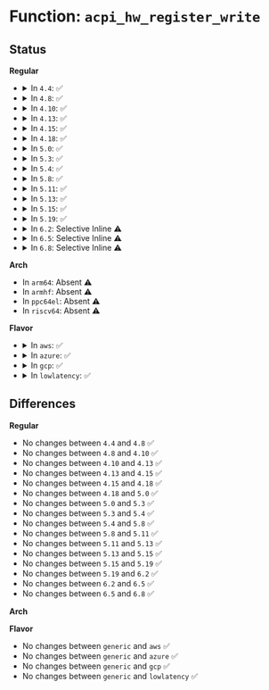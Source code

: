 # Function: <code>acpi_hw_register_write</code>

## Status
<b>Regular</b>
<ul>
<li>
<details>
<summary>In <code>4.4</code>: ✅</summary>

```c
acpi_status acpi_hw_register_write(u32 register_id, u32 value);
```

**Collision:** Unique Global

**Inline:** No

**Transformation:** False

**Instances:**

```
In drivers/acpi/acpica/hwregs.c (ffffffff8149ae17)
Location: drivers/acpi/acpica/hwregs.c:462
Inline: False
Direct callers:
  - drivers/acpi/acpica/hwregs.c:acpi_hw_clear_acpi_status
  - drivers/acpi/acpica/hwsleep.c:acpi_hw_legacy_sleep
  - drivers/acpi/acpica/hwxface.c:acpi_write_bit_register
```
**Symbols:**

```
ffffffff8149ae17-ffffffff8149af3a: acpi_hw_register_write (STB_GLOBAL)
```
</details>
</li>
<li>
<details>
<summary>In <code>4.8</code>: ✅</summary>

```c
acpi_status acpi_hw_register_write(u32 register_id, u32 value);
```

**Collision:** Unique Global

**Inline:** No

**Transformation:** False

**Instances:**

```
In drivers/acpi/acpica/hwregs.c (ffffffff814e9e71)
Location: drivers/acpi/acpica/hwregs.c:556
Inline: False
Direct callers:
  - drivers/acpi/acpica/hwregs.c:acpi_hw_clear_acpi_status
  - drivers/acpi/acpica/hwsleep.c:acpi_hw_legacy_sleep
  - drivers/acpi/acpica/hwxface.c:acpi_write_bit_register
```
**Symbols:**

```
ffffffff814e9e71-ffffffff814e9f94: acpi_hw_register_write (STB_GLOBAL)
```
</details>
</li>
<li>
<details>
<summary>In <code>4.10</code>: ✅</summary>

```c
acpi_status acpi_hw_register_write(u32 register_id, u32 value);
```

**Collision:** Unique Global

**Inline:** No

**Transformation:** False

**Instances:**

```
In drivers/acpi/acpica/hwregs.c (ffffffff8150c6f9)
Location: drivers/acpi/acpica/hwregs.c:556
Inline: False
Direct callers:
  - drivers/acpi/acpica/hwregs.c:acpi_hw_clear_acpi_status
  - drivers/acpi/acpica/hwsleep.c:acpi_hw_legacy_sleep
  - drivers/acpi/acpica/hwxface.c:acpi_write_bit_register
```
**Symbols:**

```
ffffffff8150c6f9-ffffffff8150c81c: acpi_hw_register_write (STB_GLOBAL)
```
</details>
</li>
<li>
<details>
<summary>In <code>4.13</code>: ✅</summary>

```c
acpi_status acpi_hw_register_write(u32 register_id, u32 value);
```

**Collision:** Unique Global

**Inline:** No

**Transformation:** False

**Instances:**

```
In drivers/acpi/acpica/hwregs.c (ffffffff8151cdcf)
Location: drivers/acpi/acpica/hwregs.c:621
Inline: False
Direct callers:
  - drivers/acpi/acpica/hwregs.c:acpi_hw_clear_acpi_status
  - drivers/acpi/acpica/hwsleep.c:acpi_hw_legacy_sleep
  - drivers/acpi/acpica/hwxface.c:acpi_write_bit_register
```
**Symbols:**

```
ffffffff8151cdcf-ffffffff8151cef2: acpi_hw_register_write (STB_GLOBAL)
```
</details>
</li>
<li>
<details>
<summary>In <code>4.15</code>: ✅</summary>

```c
acpi_status acpi_hw_register_write(u32 register_id, u32 value);
```

**Collision:** Unique Global

**Inline:** No

**Transformation:** False

**Instances:**

```
In drivers/acpi/acpica/hwregs.c (ffffffff8156d5ca)
Location: drivers/acpi/acpica/hwregs.c:622
Inline: False
Direct callers:
  - drivers/acpi/acpica/hwregs.c:acpi_hw_clear_acpi_status
  - drivers/acpi/acpica/hwsleep.c:acpi_hw_legacy_sleep
  - drivers/acpi/acpica/hwxface.c:acpi_write_bit_register
```
**Symbols:**

```
ffffffff8156d5ca-ffffffff8156d74a: acpi_hw_register_write (STB_GLOBAL)
```
</details>
</li>
<li>
<details>
<summary>In <code>4.18</code>: ✅</summary>

```c
acpi_status acpi_hw_register_write(u32 register_id, u32 value);
```

**Collision:** Unique Global

**Inline:** No

**Transformation:** False

**Instances:**

```
In drivers/acpi/acpica/hwregs.c (ffffffff815a4218)
Location: drivers/acpi/acpica/hwregs.c:591
Inline: False
Direct callers:
  - drivers/acpi/acpica/hwregs.c:acpi_hw_clear_acpi_status
  - drivers/acpi/acpica/hwsleep.c:acpi_hw_legacy_sleep
  - drivers/acpi/acpica/hwxface.c:acpi_write_bit_register
```
**Symbols:**

```
ffffffff815a4218-ffffffff815a4398: acpi_hw_register_write (STB_GLOBAL)
```
</details>
</li>
<li>
<details>
<summary>In <code>5.0</code>: ✅</summary>

```c
acpi_status acpi_hw_register_write(u32 register_id, u32 value);
```

**Collision:** Unique Global

**Inline:** No

**Transformation:** False

**Instances:**

```
In drivers/acpi/acpica/hwregs.c (ffffffff815bcbba)
Location: drivers/acpi/acpica/hwregs.c:591
Inline: False
Direct callers:
  - drivers/acpi/acpica/hwregs.c:acpi_hw_clear_acpi_status
  - drivers/acpi/acpica/hwsleep.c:acpi_hw_legacy_sleep
  - drivers/acpi/acpica/hwxface.c:acpi_write_bit_register
```
**Symbols:**

```
ffffffff815bcbba-ffffffff815bcd52: acpi_hw_register_write (STB_GLOBAL)
```
</details>
</li>
<li>
<details>
<summary>In <code>5.3</code>: ✅</summary>

```c
acpi_status acpi_hw_register_write(u32 register_id, u32 value);
```

**Collision:** Unique Global

**Inline:** No

**Transformation:** False

**Instances:**

```
In drivers/acpi/acpica/hwregs.c (ffffffff815ee7bb)
Location: drivers/acpi/acpica/hwregs.c:591
Inline: False
Direct callers:
  - drivers/acpi/acpica/hwregs.c:acpi_hw_clear_acpi_status
  - drivers/acpi/acpica/hwsleep.c:acpi_hw_legacy_sleep
  - drivers/acpi/acpica/hwxface.c:acpi_write_bit_register
```
**Symbols:**

```
ffffffff815ee7bb-ffffffff815ee955: acpi_hw_register_write (STB_GLOBAL)
```
</details>
</li>
<li>
<details>
<summary>In <code>5.4</code>: ✅</summary>

```c
acpi_status acpi_hw_register_write(u32 register_id, u32 value);
```

**Collision:** Unique Global

**Inline:** No

**Transformation:** False

**Instances:**

```
In drivers/acpi/acpica/hwregs.c (ffffffff8160fc49)
Location: drivers/acpi/acpica/hwregs.c:591
Inline: False
Direct callers:
  - drivers/acpi/acpica/hwregs.c:acpi_hw_clear_acpi_status
  - drivers/acpi/acpica/hwsleep.c:acpi_hw_legacy_sleep
  - drivers/acpi/acpica/hwxface.c:acpi_write_bit_register
```
**Symbols:**

```
ffffffff8160fc49-ffffffff8160fde3: acpi_hw_register_write (STB_GLOBAL)
```
</details>
</li>
<li>
<details>
<summary>In <code>5.8</code>: ✅</summary>

```c
acpi_status acpi_hw_register_write(u32 register_id, u32 value);
```

**Collision:** Unique Global

**Inline:** No

**Transformation:** False

**Instances:**

```
In drivers/acpi/acpica/hwregs.c (ffffffff816bc037)
Location: drivers/acpi/acpica/hwregs.c:591
Inline: False
Direct callers:
  - drivers/acpi/acpica/hwregs.c:acpi_hw_clear_acpi_status
  - drivers/acpi/acpica/hwsleep.c:acpi_hw_legacy_sleep
  - drivers/acpi/acpica/hwxface.c:acpi_write_bit_register
```
**Symbols:**

```
ffffffff816bc037-ffffffff816bc1d1: acpi_hw_register_write (STB_GLOBAL)
```
</details>
</li>
<li>
<details>
<summary>In <code>5.11</code>: ✅</summary>

```c
acpi_status acpi_hw_register_write(u32 register_id, u32 value);
```

**Collision:** Unique Global

**Inline:** No

**Transformation:** False

**Instances:**

```
In drivers/acpi/acpica/hwregs.c (ffffffff816d9b45)
Location: drivers/acpi/acpica/hwregs.c:591
Inline: False
Direct callers:
  - drivers/acpi/acpica/hwregs.c:acpi_hw_clear_acpi_status
  - drivers/acpi/acpica/hwsleep.c:acpi_hw_legacy_sleep
  - drivers/acpi/acpica/hwxface.c:acpi_write_bit_register
```
**Symbols:**

```
ffffffff816d9b45-ffffffff816d9cdf: acpi_hw_register_write (STB_GLOBAL)
```
</details>
</li>
<li>
<details>
<summary>In <code>5.13</code>: ✅</summary>

```c
acpi_status acpi_hw_register_write(u32 register_id, u32 value);
```

**Collision:** Unique Global

**Inline:** No

**Transformation:** False

**Instances:**

```
In drivers/acpi/acpica/hwregs.c (ffffffff816bbadb)
Location: drivers/acpi/acpica/hwregs.c:591
Inline: False
Direct callers:
  - drivers/acpi/acpica/hwregs.c:acpi_hw_clear_acpi_status
  - drivers/acpi/acpica/hwsleep.c:acpi_hw_legacy_sleep
  - drivers/acpi/acpica/hwxface.c:acpi_write_bit_register
```
**Symbols:**

```
ffffffff816bbadb-ffffffff816bbc73: acpi_hw_register_write (STB_GLOBAL)
```
</details>
</li>
<li>
<details>
<summary>In <code>5.15</code>: ✅</summary>

```c
acpi_status acpi_hw_register_write(u32 register_id, u32 value);
```

**Collision:** Unique Global

**Inline:** No

**Transformation:** False

**Instances:**

```
In drivers/acpi/acpica/hwregs.c (ffffffff81732c41)
Location: drivers/acpi/acpica/hwregs.c:591
Inline: False
Direct callers:
  - drivers/acpi/acpica/hwregs.c:acpi_hw_clear_acpi_status
  - drivers/acpi/acpica/hwsleep.c:acpi_hw_legacy_sleep
  - drivers/acpi/acpica/hwxface.c:acpi_write_bit_register
```
**Symbols:**

```
ffffffff81732c41-ffffffff81732dd9: acpi_hw_register_write (STB_GLOBAL)
```
</details>
</li>
<li>
<details>
<summary>In <code>5.19</code>: ✅</summary>

```c
acpi_status acpi_hw_register_write(u32 register_id, u32 value);
```

**Collision:** Unique Global

**Inline:** No

**Transformation:** False

**Instances:**

```
In drivers/acpi/acpica/hwregs.c (ffffffff81863ad3)
Location: drivers/acpi/acpica/hwregs.c:591
Inline: False
Direct callers:
  - drivers/acpi/acpica/hwregs.c:acpi_hw_clear_acpi_status
  - drivers/acpi/acpica/hwsleep.c:acpi_hw_legacy_sleep
  - drivers/acpi/acpica/hwxface.c:acpi_write_bit_register
```
**Symbols:**

```
ffffffff81863ad3-ffffffff81863c81: acpi_hw_register_write (STB_GLOBAL)
```
</details>
</li>
<li>
<details>
<summary>In <code>6.2</code>: Selective Inline ⚠️</summary>

```c
acpi_status acpi_hw_register_write(u32 register_id, u32 value);
```

**Collision:** Unique Global

**Inline:** Selective

**Transformation:** False

**Instances:**

```
In drivers/acpi/acpica/hwregs.c (ffffffff819a12c6)
Location: drivers/acpi/acpica/hwregs.c:591
Inline: True
Inline callers:
  - drivers/acpi/acpica/hwregs.c:acpi_hw_clear_acpi_status
Direct callers:
  - drivers/acpi/acpica/hwsleep.c:acpi_hw_legacy_sleep
  - drivers/acpi/acpica/hwxface.c:acpi_write_bit_register
  - drivers/acpi/acpica/hwxface.c:acpi_write_bit_register
```
**Symbols:**

```
ffffffff819a1830-ffffffff819a1ab0: acpi_hw_register_write (STB_GLOBAL)
```
</details>
</li>
<li>
<details>
<summary>In <code>6.5</code>: Selective Inline ⚠️</summary>

```c
acpi_status acpi_hw_register_write(u32 register_id, u32 value);
```

**Collision:** Unique Global

**Inline:** Selective

**Transformation:** False

**Instances:**

```
In drivers/acpi/acpica/hwregs.c (ffffffff819e7fa6)
Location: drivers/acpi/acpica/hwregs.c:591
Inline: True
Inline callers:
  - drivers/acpi/acpica/hwregs.c:acpi_hw_clear_acpi_status
Direct callers:
  - drivers/acpi/acpica/hwsleep.c:acpi_hw_legacy_sleep
  - drivers/acpi/acpica/hwxface.c:acpi_write_bit_register
  - drivers/acpi/acpica/hwxface.c:acpi_write_bit_register
```
**Symbols:**

```
ffffffff819e8500-ffffffff819e8782: acpi_hw_register_write (STB_GLOBAL)
```
</details>
</li>
<li>
<details>
<summary>In <code>6.8</code>: Selective Inline ⚠️</summary>

```c
acpi_status acpi_hw_register_write(u32 register_id, u32 value);
```

**Collision:** Unique Global

**Inline:** Selective

**Transformation:** False

**Instances:**

```
In drivers/acpi/acpica/hwregs.c (ffffffff81a32cf6)
Location: drivers/acpi/acpica/hwregs.c:591
Inline: True
Inline callers:
  - drivers/acpi/acpica/hwregs.c:acpi_hw_clear_acpi_status
Direct callers:
  - drivers/acpi/acpica/hwsleep.c:acpi_hw_legacy_sleep
  - drivers/acpi/acpica/hwxface.c:acpi_write_bit_register
  - drivers/acpi/acpica/hwxface.c:acpi_write_bit_register
```
**Symbols:**

```
ffffffff81a33250-ffffffff81a334d2: acpi_hw_register_write (STB_GLOBAL)
```
</details>
</li>
</ul>
<b>Arch</b>
<ul>
<li>
In <code>arm64</code>: Absent ⚠️
</li>
<li>
In <code>armhf</code>: Absent ⚠️
</li>
<li>
In <code>ppc64el</code>: Absent ⚠️
</li>
<li>
In <code>riscv64</code>: Absent ⚠️
</li>
</ul>
<b>Flavor</b>
<ul>
<li>
<details>
<summary>In <code>aws</code>: ✅</summary>

```c
acpi_status acpi_hw_register_write(u32 register_id, u32 value);
```

**Collision:** Unique Global

**Inline:** No

**Transformation:** False

**Instances:**

```
In drivers/acpi/acpica/hwregs.c (ffffffff815f1089)
Location: drivers/acpi/acpica/hwregs.c:591
Inline: False
Direct callers:
  - drivers/acpi/acpica/hwregs.c:acpi_hw_clear_acpi_status
  - drivers/acpi/acpica/hwsleep.c:acpi_hw_legacy_sleep
  - drivers/acpi/acpica/hwxface.c:acpi_write_bit_register
```
**Symbols:**

```
ffffffff815f1089-ffffffff815f11d2: acpi_hw_register_write (STB_GLOBAL)
```
</details>
</li>
<li>
<details>
<summary>In <code>azure</code>: ✅</summary>

```c
acpi_status acpi_hw_register_write(u32 register_id, u32 value);
```

**Collision:** Unique Global

**Inline:** No

**Transformation:** False

**Instances:**

```
In drivers/acpi/acpica/hwregs.c (ffffffff815dc65b)
Location: drivers/acpi/acpica/hwregs.c:591
Inline: False
Direct callers:
  - drivers/acpi/acpica/hwregs.c:acpi_hw_clear_acpi_status
  - drivers/acpi/acpica/hwsleep.c:acpi_hw_legacy_sleep
  - drivers/acpi/acpica/hwxface.c:acpi_write_bit_register
```
**Symbols:**

```
ffffffff815dc65b-ffffffff815dc7a4: acpi_hw_register_write (STB_GLOBAL)
```
</details>
</li>
<li>
<details>
<summary>In <code>gcp</code>: ✅</summary>

```c
acpi_status acpi_hw_register_write(u32 register_id, u32 value);
```

**Collision:** Unique Global

**Inline:** No

**Transformation:** False

**Instances:**

```
In drivers/acpi/acpica/hwregs.c (ffffffff81603f29)
Location: drivers/acpi/acpica/hwregs.c:591
Inline: False
Direct callers:
  - drivers/acpi/acpica/hwregs.c:acpi_hw_clear_acpi_status
  - drivers/acpi/acpica/hwsleep.c:acpi_hw_legacy_sleep
  - drivers/acpi/acpica/hwxface.c:acpi_write_bit_register
```
**Symbols:**

```
ffffffff81603f29-ffffffff816040c3: acpi_hw_register_write (STB_GLOBAL)
```
</details>
</li>
<li>
<details>
<summary>In <code>lowlatency</code>: ✅</summary>

```c
acpi_status acpi_hw_register_write(u32 register_id, u32 value);
```

**Collision:** Unique Global

**Inline:** No

**Transformation:** False

**Instances:**

```
In drivers/acpi/acpica/hwregs.c (ffffffff8161ddd9)
Location: drivers/acpi/acpica/hwregs.c:591
Inline: False
Direct callers:
  - drivers/acpi/acpica/hwregs.c:acpi_hw_clear_acpi_status
  - drivers/acpi/acpica/hwsleep.c:acpi_hw_legacy_sleep
  - drivers/acpi/acpica/hwxface.c:acpi_write_bit_register
```
**Symbols:**

```
ffffffff8161ddd9-ffffffff8161df73: acpi_hw_register_write (STB_GLOBAL)
```
</details>
</li>
</ul>

## Differences
<b>Regular</b>
<ul>
<li>
No changes between <code>4.4</code> and <code>4.8</code> ✅
</li>
<li>
No changes between <code>4.8</code> and <code>4.10</code> ✅
</li>
<li>
No changes between <code>4.10</code> and <code>4.13</code> ✅
</li>
<li>
No changes between <code>4.13</code> and <code>4.15</code> ✅
</li>
<li>
No changes between <code>4.15</code> and <code>4.18</code> ✅
</li>
<li>
No changes between <code>4.18</code> and <code>5.0</code> ✅
</li>
<li>
No changes between <code>5.0</code> and <code>5.3</code> ✅
</li>
<li>
No changes between <code>5.3</code> and <code>5.4</code> ✅
</li>
<li>
No changes between <code>5.4</code> and <code>5.8</code> ✅
</li>
<li>
No changes between <code>5.8</code> and <code>5.11</code> ✅
</li>
<li>
No changes between <code>5.11</code> and <code>5.13</code> ✅
</li>
<li>
No changes between <code>5.13</code> and <code>5.15</code> ✅
</li>
<li>
No changes between <code>5.15</code> and <code>5.19</code> ✅
</li>
<li>
No changes between <code>5.19</code> and <code>6.2</code> ✅
</li>
<li>
No changes between <code>6.2</code> and <code>6.5</code> ✅
</li>
<li>
No changes between <code>6.5</code> and <code>6.8</code> ✅
</li>
</ul>
<b>Arch</b>
<ul>
</ul>
<b>Flavor</b>
<ul>
<li>
No changes between <code>generic</code> and <code>aws</code> ✅
</li>
<li>
No changes between <code>generic</code> and <code>azure</code> ✅
</li>
<li>
No changes between <code>generic</code> and <code>gcp</code> ✅
</li>
<li>
No changes between <code>generic</code> and <code>lowlatency</code> ✅
</li>
</ul>
